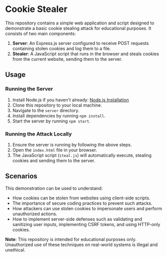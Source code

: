 # Cookie Stealer

This repository contains a simple web application and script designed to demonstrate a basic cookie stealing attack for educational purposes. It consists of two main components:

1. **Server**: An Express.js server configured to receive POST requests containing stolen cookies and log them to a file.
2. **Stealer**: A JavaScript script that runs in the browser and steals cookies from the current website, sending them to the server.

## Usage

### Running the Server

1. Install Node.js if you haven't already: [Node.js Installation](https://nodejs.org/)
2. Clone this repository to your local machine.
3. Navigate to the `server` directory.
4. Install dependencies by running `npm install`.
5. Start the server by running `npm start`.

### Running the Attack Locally

1. Ensure the server is running by following the above steps.
2. Open the `index.html` file in your browser.
3. The JavaScript script (`steal.js`) will automatically execute, stealing cookies and sending them to the server.

## Scenarios

This demonstration can be used to understand:

- How cookies can be stolen from websites using client-side scripts.
- The importance of secure coding practices to prevent such attacks.
- How attackers can use stolen cookies to impersonate users and perform unauthorized actions.
- How to implement server-side defenses such as validating and sanitizing user inputs, implementing CSRF tokens, and using HTTP-only cookies.

**Note**: This repository is intended for educational purposes only. Unauthorized use of these techniques on real-world systems is illegal and unethical.
